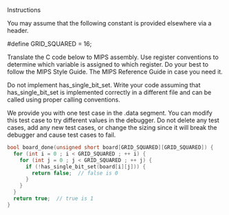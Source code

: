 Instructions

You may assume that the following constant is provided elsewhere via a header.

#define GRID_SQUARED = 16;

Translate the C code below to MIPS assembly. Use register conventions to determine which variable is assigned to which register. Do your best to follow the MIPS Style Guide. The MIPS Reference Guide in case you need it.

Do not implement has_single_bit_set. Write your code assuming that has_single_bit_set is implemented correctly in a different file and can be called using proper calling conventions.

We provide you with one test case in the .data segment. You can modify this test case to try different values in the debugger. Do not delete any test cases, add any new test cases, or change the sizing since it will break the debugger and cause test cases to fail.

```c
bool board_done(unsigned short board[GRID_SQUARED][GRID_SQUARED]) {
  for (int i = 0 ; i < GRID_SQUARED ; ++ i) {
    for (int j = 0 ; j < GRID_SQUARED ; ++ j) {
      if (!has_single_bit_set(board[i][j])) {
        return false;  // false is 0
      }
    }
  }
  return true;  // true is 1
}
```
